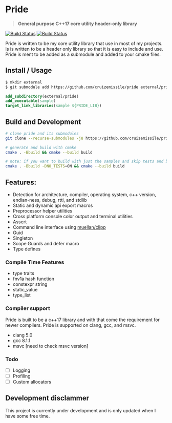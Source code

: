 # Pride

> **General purpose C++17 core utility header-only library**

[![Build Status](https://api.travis-ci.org/CruizeMissile/pride.svg?branch=master)](https://travis-ci.org/CruizeMissile/pride)
[![Build Status](https://ci.appveyor.com/api/projects/status/uc9btnlu78iqwepc/branch/master?svg=true)](https://ci.appveyor.com/project/CruizeMissile/pride/branch/master)

Pride is written to be my core utility library that use in most of my projects. Is is written to be a header only library so that it is easy to include and use. Pride is ment to be added as a submodule and added to your cmake files.

## Install / Usage

```bash
$ mkdir external
$ git submodule add https://github.com/cruizemissile/pride external/pride
```
```cmake
add_subdirectory(external/pride)
add_executable(sample)
target_link_libraries(sample ${PRIDE_LIB})
```

## Build and Development

```bash
# clone pride and its submodules
git clone --recurse-submodules -j8 https://github.com/cruizemissile/pride && cd pride

# generate and build with cmake
cmake . -Bbuild && cmake --build build

# note: if you want to build with just the samples and skip tests and benchmarks run with NO_TEST on
cmake . -Bbuild -DNO_TESTS=ON && cmake --build build
```

## Features:

- Detection for architecture, compiler, operating system, c++ version, endian-ness, debug, rtti, and stdlib
- Static and dynamic api export macros
- Preprocessor helper utilities
- Cross platform console color output and terminal utilities
- Assert
- Command line interface using [muellan/clipp](https://github.com/muellan/clipp)
- Guid
- Singleton
- Scope Guards and defer macro
- Type defines

### Compile Time Features

- type traits
- fnv1a hash function
- constexpr string
- static_value
- type_list

### Compiler support

Pride is built to be a c++17 library and with that come the requirement for newer compilers. Pride is supported on clang, gcc, and msvc.

- clang 5.0
- gcc 8.1.1
- msvc [need to check msvc version]

###  Todo

- [ ] Logging
- [ ] Profiling
- [ ] Custom allocators

## Development disclammer
This project is currently under development and is only updated when I have some free time.
